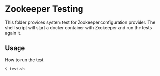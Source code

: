 # Zookeeper Testing

This folder provides system test for Zookeeper configuration provider. The
shell script will start a docker container with Zookeeper and run the tests
again it.

## Usage

How to run the test

```
$ test.sh
```

